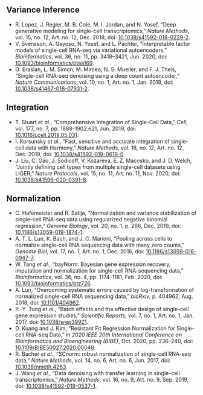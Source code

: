 ## Variance Inference

- R. Lopez, J. Regier, M. B. Cole, M. I. Jordan, and N. Yosef, “Deep generative modeling for single-cell transcriptomics,” _Nature Methods_, vol. 15, no. 12, Art. no. 12, Dec. 2018, doi: [10.1038/s41592-018-0229-2](https://doi.org/10.1038/s41592-018-0229-2).
- V. Svensson, A. Gayoso, N. Yosef, and L. Pachter, “Interpretable factor models of single-cell RNA-seq via variational autoencoders,” _Bioinformatics_, vol. 36, no. 11, pp. 3418–3421, Jun. 2020, doi: [10.1093/bioinformatics/btaa169](https://doi.org/10.1093/bioinformatics/btaa169).
- G. Eraslan, L. M. Simon, M. Mircea, N. S. Mueller, and F. J. Theis, “Single-cell RNA-seq denoising using a deep count autoencoder,” _Nature Communications_, vol. 10, no. 1, Art. no. 1, Jan. 2019, doi: [10.1038/s41467-018-07931-2](https://doi.org/10.1038/s41467-018-07931-2).

## Integration

- T. Stuart _et al._, “Comprehensive Integration of Single-Cell Data,” _Cell_, vol. 177, no. 7, pp. 1888-1902.e21, Jun. 2019, doi: [10.1016/j.cell.2019.05.031](https://doi.org/10.1016/j.cell.2019.05.031).
- I. Korsunsky _et al._, “Fast, sensitive and accurate integration of single-cell data with Harmony,” _Nature Methods_, vol. 16, no. 12, Art. no. 12, Dec. 2019, doi: [10.1038/s41592-019-0619-0](https://doi.org/10.1038/s41592-019-0619-0).
- J. Liu, C. Gao, J. Sodicoff, V. Kozareva, E. Z. Macosko, and J. D. Welch, “Jointly defining cell types from multiple single-cell datasets using LIGER,” _Nature Protocols_, vol. 15, no. 11, Art. no. 11, Nov. 2020, doi: [10.1038/s41596-020-0391-8](https://doi.org/10.1038/s41596-020-0391-8).

## Normalization

- C. Hafemeister and R. Satija, “Normalization and variance stabilization of single-cell RNA-seq data using regularized negative binomial regression,” _Genome Biology_, vol. 20, no. 1, p. 296, Dec. 2019, doi: [10.1186/s13059-019-1874-1](https://doi.org/10.1186/s13059-019-1874-1).
- A. T. L. Lun, K. Bach, and J. C. Marioni, “Pooling across cells to normalize single-cell RNA sequencing data with many zero counts,” _Genome Biol_, vol. 17, no. 1, Art. no. 1, Dec. 2016, doi: [10.1186/s13059-016-0947-7](https://doi.org/10.1186/s13059-016-0947-7).
- W. Tang _et al._, “bayNorm: Bayesian gene expression recovery, imputation and normalization for single-cell RNA-sequencing data,” _Bioinformatics_, vol. 36, no. 4, pp. 1174–1181, Feb. 2020, doi: [10.1093/bioinformatics/btz726](https://doi.org/10.1093/bioinformatics/btz726).
- A. Lun, “Overcoming systematic errors caused by log-transformation of normalized single-cell RNA sequencing data,” _bioRxiv_, p. 404962, Aug. 2018, doi: [10.1101/404962](https://doi.org/10.1101/404962).
- P.-Y. Tung _et al._, “Batch effects and the effective design of single-cell gene expression studies,” _Scientific Reports_, vol. 7, no. 1, Art. no. 1, Jan. 2017, doi: [10.1038/srep39921](https://doi.org/10.1038/srep39921).
- D. Kuang and J. Kim, “Resistant Fit Regression Normalization for Single-cell RNA-seq Data,” in _2020 IEEE 20th International Conference on Bioinformatics and Bioengineering (BIBE)_, Oct. 2020, pp. 236–240, doi: [10.1109/BIBE50027.2020.00046](https://doi.org/10.1109/BIBE50027.2020.00046).
- R. Bacher _et al._, “SCnorm: robust normalization of single-cell RNA-seq data,” _Nature Methods_, vol. 14, no. 6, Art. no. 6, Jun. 2017, doi: [10.1038/nmeth.4263](https://doi.org/10.1038/nmeth.4263).
- J. Wang _et al._, “Data denoising with transfer learning in single-cell transcriptomics,” _Nature Methods_, vol. 16, no. 9, Art. no. 9, Sep. 2019, doi: [10.1038/s41592-019-0537-1](https://doi.org/10.1038/s41592-019-0537-1).